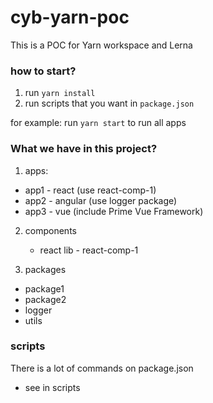 # cyb-yarn-poc

This is a POC for Yarn workspace and Lerna

### how to start?

1. run `yarn install`
2. run scripts that you want in `package.json`

for example:
run `yarn start` to run all apps

### What we have in this project?

1. apps:

- app1 - react (use react-comp-1)
- app2 - angular (use logger package)
- app3 - vue (include Prime Vue Framework)

2. components

   - react lib - react-comp-1

3. packages

- package1
- package2
- logger
- utils

### scripts

There is a lot of commands on package.json

- see in scripts
